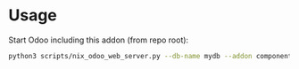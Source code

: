 # Usage

Start Odoo including this addon (from repo root):

```bash
python3 scripts/nix_odoo_web_server.py --db-name mydb --addon component_event
```
